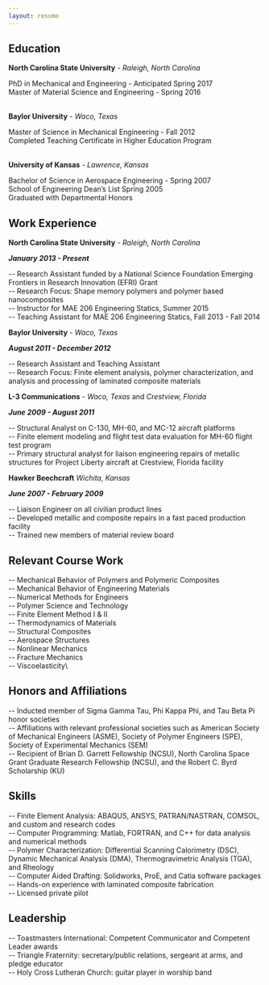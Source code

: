 ```yaml
---
layout: resume
---
```

## Education
__North Carolina State University__ - *Raleigh, North Carolina*

PhD in Mechanical and Engineering - Anticipated Spring 2017\
Master of Material Science and Engineering - Spring 2016

\
__Baylor University__ - *Waco, Texas*

Master of Science in Mechanical Engineering - Fall 2012\
Completed Teaching Certificate in Higher Education Program

\
__University of Kansas__ - *Lawrence, Kansas*

Bachelor of Science in Aerospace Engineering - Spring 2007\
School of Engineering Dean’s List Spring 2005\
Graduated with Departmental Honors

## Work Experience
__North Carolina State University__ - *Raleigh, North Carolina*

__*January 2013 - Present*__

-- Research Assistant funded by a National Science Foundation Emerging Frontiers in Research Innovation (EFRI) Grant\
-- Research Focus: Shape memory polymers and polymer based nanocomposites\
-- Instructor for MAE 206 Engineering Statics, Summer 2015\
-- Teaching Assistant for MAE 206 Engineering Statics, Fall 2013 - Fall 2014

__Baylor University__ - *Waco, Texas*

__*August 2011 - December 2012*__

-- Research Assistant and Teaching Assistant\
-- Research Focus: Finite element analysis, polymer characterization, and analysis and processing of laminated composite materials

__L-3 Communications__ - *Waco, Texas* and *Crestview, Florida*

__*June 2009 - August 2011*__

-- Structural Analyst on C-130, MH-60, and MC-12 aircraft platforms\
-- Finite element modeling and flight test data evaluation for MH-60 flight test program\
-- Primary structural analyst for liaison engineering repairs of metallic structures for  Project Liberty aircraft at Crestview, Florida facility

__Hawker Beechcraft__ *Wichita, Kansas*

__*June 2007 - February 2009*__

-- Liaison Engineer on all civilian product lines\
-- Developed metallic and composite repairs in a fast paced production facility\
-- Trained new members of material review board

## Relevant Course Work
-- Mechanical Behavior of Polymers and Polymeric Composites\
-- Mechanical Behavior of Engineering Materials\
-- Numerical Methods for Engineers\
-- Polymer Science and Technology\
-- Finite Element Method I & II\
-- Thermodynamics of Materials\
-- Structural Composites\
-- Aerospace Structures\
-- Nonlinear Mechanics\
-- Fracture Mechanics\
-- Viscoelasticity\

## Honors and Affiliations
-- Inducted member of Sigma Gamma Tau, Phi Kappa Phi, and Tau Beta Pi honor societies\
-- Affiliations with relevant professional societies such as American Society of Mechanical Engineers (ASME), Society of Polymer	Engineers (SPE), Society of Experimental Mechanics (SEM)\
-- Recipient of Brian D. Garrett Fellowship (NCSU), North Carolina Space Grant Graduate Research Fellowship (NCSU), and the Robert C. Byrd Scholarship (KU)

## Skills
-- Finite Element Analysis: ABAQUS, ANSYS, PATRAN/NASTRAN, COMSOL, and custom and research codes\
-- Computer Programming: 	Matlab, FORTRAN, and C++ for data analysis and numerical methods\
-- Polymer Characterization: 	Differential Scanning Calorimetry (DSC), Dynamic Mechanical Analysis	(DMA), Thermogravimetric Analysis (TGA), and Rheology\
-- Computer Aided Drafting: Solidworks, ProE, and Catia software packages\
-- Hands-on experience with laminated composite fabrication\
-- Licensed private pilot

## Leadership
-- Toastmasters International: Competent Communicator and Competent Leader awards\
-- Triangle Fraternity: secretary/public relations, sergeant at arms, and pledge educator\
-- Holy Cross Lutheran Church: guitar player in worship band
